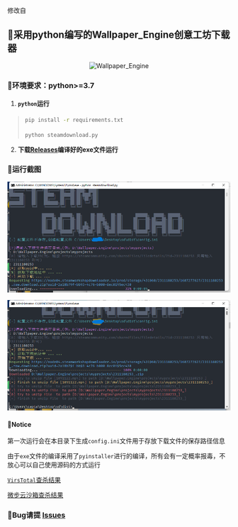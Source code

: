 修改自

## 🚀采用python编写的Wallpaper_Engine创意工坊下载器

<div align=center><img src="https://socialify.git.ci/captain686/Wallpaper_Engine/image?description=1&forks=1&issues=1&language=1&name=1&owner=1&stargazers=1&theme=Light" alt="Wallpaper_Engine" width="640" height="320" /></div>

### 🐳环境要求：python>=3.7

1. #### **`python`运行**

> ```bash
> pip install -r requirements.txt
> 
> python steamdownload.py 
> ```

2. **下载[Releases](https://github.com/captain686/Wallpaper_Engine/releases)编译好的exe文件运行**

### 🙈运行截图

![](img/1.png)

![](img/2.png)

#### 🎈Notice

第一次运行会在本目录下生成`config.ini`文件用于存放下载文件的保存路径信息

由于`exe`文件的编译采用了`pyinstaller`进行的编译，所有会有一定概率报毒，不放心可以自己使用源码的方式运行

[`VirsTotal`查杀结果](https://www.virustotal.com/gui/file/6dbe9d6f7e5b118aaec3ce1c9405c8bb7bd8abdeb193a9c74abb9fe1c7dc80f3?nocache=1)

[微步云沙箱查杀结果](https://s.threatbook.cn/report/file/6dbe9d6f7e5b118aaec3ce1c9405c8bb7bd8abdeb193a9c74abb9fe1c7dc80f3/?env=win10_1903_enx64_office2016)

### 🦽Bug请提 [Issues](https://github.com/captain686/Wallpaper_Engine/issues)

